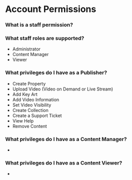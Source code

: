 
#	Account Permissions

### What is a staff permission?

### What staff roles are supported?

* Administrator
* Content Manager
* Viewer

### What privileges do I have as a Publisher?

* Create Property
* Upload Video (Video on Demand or Live Stream)
* Add Key Art
* Add Video Information
* Set Video Visibility
* Create Collection
* Create a Support Ticket
* View Help
* Remove Content

### What privileges do I have as a Content Manager?

*


### What privileges do I have as a Content Viewer?

*
